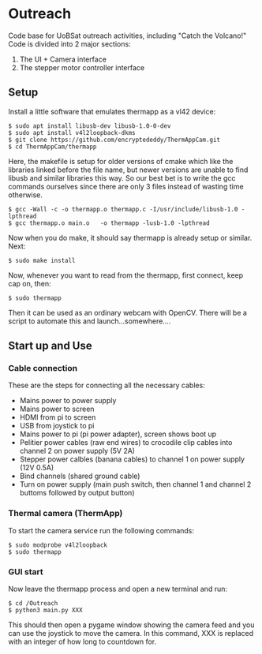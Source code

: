 # Outreach
Code base for UoBSat outreach activities, including "Catch the Volcano!"
Code is divided into 2 major sections:
1) The UI + Camera interface
2) The stepper motor controller interface

## Setup
Install a little software that emulates thermapp as a vl42 device:
```
$ sudo apt install libusb-dev libusb-1.0-0-dev
$ sudo apt install v4l2loopback-dkms
$ git clone https://github.com/encryptededdy/ThermAppCam.git
$ cd ThermAppCam/thermapp
```

Here, the makefile is setup for older versions of cmake which like the libraries linked before the file name, but newer versions are unable to find libusb and similar libraries this way. So our best bet is to write the gcc commands ourselves since there are only 3 files instead of wasting time otherwise.
```
$ gcc -Wall -c -o thermapp.o thermapp.c -I/usr/include/libusb-1.0 -lpthread
$ gcc thermapp.o main.o   -o thermapp -lusb-1.0 -lpthread
```

Now when you do make, it should say thermapp is already setup or similar.
Next:
```
$ sudo make install
```
Now, whenever you want to read from the thermapp, first connect, keep cap on, then:
```
$ sudo thermapp
```

Then it can be used as an ordinary webcam with OpenCV. There will be a script to automate this and launch...somewhere....

## Start up and Use
### Cable connection
These are the steps for connecting all the necessary cables:
 - Mains power to power supply
 - Mains power to screen
 - HDMI from pi to screen
 - USB from joystick to pi
 - Mains power to pi (pi power adapter), screen shows boot up
 - Pelitier power cables (raw end wires) to crocodile clip cables into channel 2 on power supply (5V 2A)
 - Stepper power calbles (banana cables) to channel 1 on power supply (12V 0.5A)
 - Bind channels (shared ground cable)
 - Turn on power supply (main push switch, then channel 1 and channel 2 buttoms followed by output button)
### Thermal camera (ThermApp)
To start the camera service run the following commands:
```
$ sudo modprobe v4l2loopback
$ sudo thermapp
```
### GUI start
Now leave the thermapp process and open a new terminal and run:

```
$ cd /Outreach
$ python3 main.py XXX
```
This should then open a pygame window showing the camera feed and you can use the joystick to move the camera. In this command, XXX is replaced with an integer of how long to countdown for.
